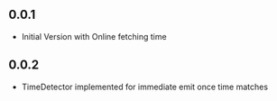 ## 0.0.1

* Initial Version with Online fetching time

## 0.0.2

* TimeDetector implemented for immediate emit once time matches
